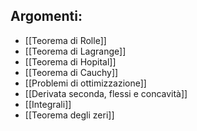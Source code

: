 ## Argomenti:
- [[Teorema di Rolle]]
- [[Teorema di Lagrange]]
- [[Teorema di Hopital]]
- [[Teorema di Cauchy]]
- [[Problemi di ottimizzazione]]
- [[Derivata seconda, flessi e concavità]]
- [[Integrali]]
- [[Teorema degli zeri]]